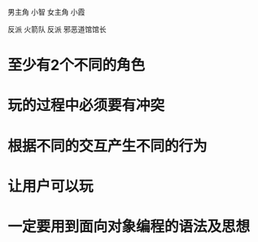 男主角 小智
女主角 小霞

反派  火箭队
反派  邪恶道馆馆长

#   至少有2个不同的角色
#   玩的过程中必须要有冲突
#   根据不同的交互产生不同的行为
#   让用户可以玩
#   一定要用到面向对象编程的语法及思想
